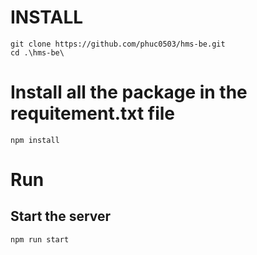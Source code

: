 # INSTALL

```
git clone https://github.com/phuc0503/hms-be.git
cd .\hms-be\
```

# Install all the package in the requitement.txt file
```
npm install
```

# Run
## Start the server
```
npm run start
```

